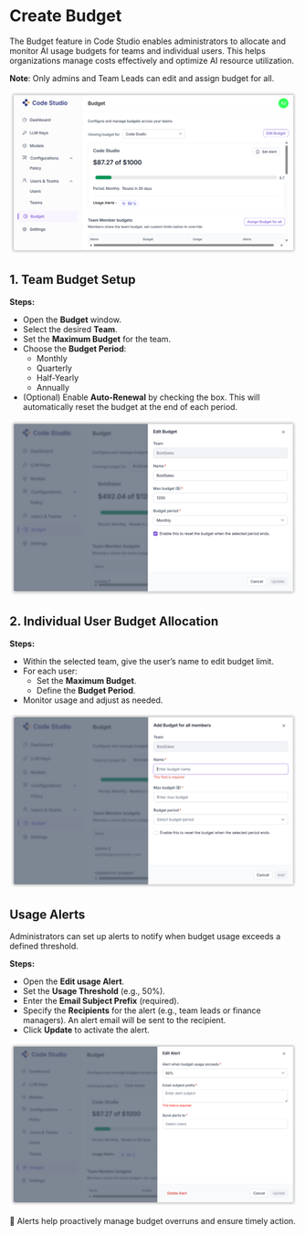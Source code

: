 # Create Budget

The Budget feature in Code Studio enables administrators to allocate and monitor AI usage budgets for teams and individual users. This helps organizations manage costs effectively and optimize AI resource utilization.

**Note**: Only admins and Team Leads can edit and assign budget for all.

<img src="./enterprise-images/budgetnew.png" alt="budget"  />


## 1. Team Budget Setup

**Steps:**

- Open the **Budget** window.
- Select the desired **Team**.
- Set the **Maximum Budget** for the team.
- Choose the **Budget Period**:
  - Monthly
  - Quarterly
  - Half-Yearly
  - Annually
- (Optional) Enable **Auto-Renewal** by checking the box. This will automatically reset the budget at the end of each period.

<img src="./enterprise-images/teambudget.png" alt="budget"  />

## 2. Individual User Budget Allocation

**Steps:**

- Within the selected team, give the user’s name to edit budget limit.
- For each user:
  - Set the **Maximum Budget**.
  - Define the **Budget Period**.
- Monitor usage and adjust as needed.

<img src="./enterprise-images/memberbudget.png" alt="budget"  />

## Usage Alerts

Administrators can set up alerts to notify when budget usage exceeds a defined threshold.

**Steps:**

- Open the **Edit usage Alert**.
- Set the **Usage Threshold** (e.g., 50%).
- Enter the **Email Subject Prefix** (required).
- Specify the **Recipients** for the alert (e.g., team leads or finance managers). An alert email will be sent to the recipient.
- Click **Update** to activate the alert.

<img src="./enterprise-images/alert.png" alt="budget"  />

🔔 Alerts help proactively manage budget overruns and ensure timely action.


